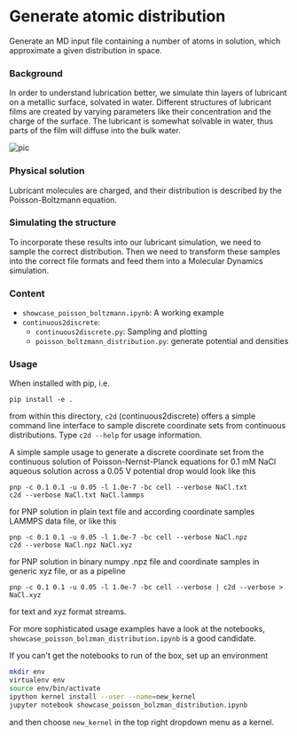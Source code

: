 # Generate atomic distribution
Generate an MD input file containing a number of atoms in solution, which approximate a given distribution in space.

### Background
In order to understand lubrication better, we simulate thin layers of lubricant on a metallic surface, solvated in water.
Different structures of lubricant films are created by varying parameters like their concentration and the charge of the surface.
The lubricant is somewhat solvable in water, thus parts of the film will diffuse into the bulk water.

![pic](https://i.ibb.co/Yh8DxVM/showpicture.png)

### Physical solution
Lubricant molecules are charged, and their distribution is described by the Poisson-Boltzmann equation.

### Simulating the structure
To incorporate these results into our lubricant simulation, we need to sample the correct distribution.
Then we need to transform these samples into the correct file formats and feed them into a Molecular Dynamics simulation.

### Content
* `showcase_poisson_boltzmann.ipynb`: A working example
* `continuous2discrete`:
  * `continuous2discrete.py`: Sampling and plotting
  * `poisson_boltzmann_distribution.py`: generate potential and densities

### Usage
When installed with pip, i.e.

    pip install -e .

from within this directory, `c2d` (continuous2discrete) offers a simple
command line interface to sample discrete coordinate sets from continuous
distributions. Type `c2d --help` for usage information.

A simple sample usage to generate a discrete coordinate set from
the continuous solution of Poisson-Nernst-Planck equations for
0.1 mM NaCl aqueous solution across a 0.05 V potential drop would look like this

    pnp -c 0.1 0.1 -u 0.05 -l 1.0e-7 -bc cell --verbose NaCl.txt
    c2d --verbose NaCl.txt NaCl.lammps

for PNP solution in plain text file and according coordinate samples LAMMPS
data file, or like this

    pnp -c 0.1 0.1 -u 0.05 -l 1.0e-7 -bc cell --verbose NaCl.npz
    c2d --verbose NaCl.npz NaCl.xyz

for PNP solution in binary numpy .npz file and coordinate samples in generic
xyz file, or as a pipeline

    pnp -c 0.1 0.1 -u 0.05 -l 1.0e-7 -bc cell --verbose | c2d --verbose > NaCl.xyz

for text and xyz format streams.

For more sophisticated usage examples have a look at the notebooks,
 `showcase_poisson_bolzman_distribution.ipynb` is a good candidate.

If you can't get the notebooks to run of the box, set up an environment
```bash
mkdir env
virtualenv env
source env/bin/activate
ipython kernel install --user --name=new_kernel
jupyter notebook showcase_poisson_bolzman_distribution.ipynb
```
and then choose `new_kernel` in the top right dropdown menu as a kernel.
